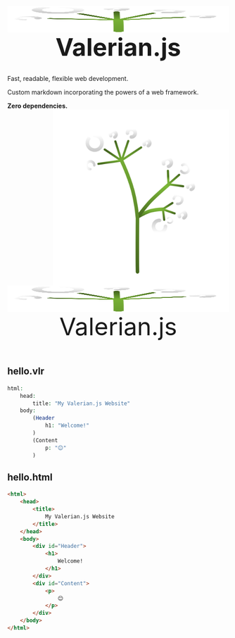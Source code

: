 # <svg fill="none" viewBox="0 0 100% 100%" width="100%" height="130" xmlns="http://www.w3.org/2000/svg"> <foreignObject width="100%" height="100%"> <div xmlns="http://www.w3.org/1999/xhtml"> <style> #s_wrap { display: flex; justify-content: center; flex-direction: column; } #s_title { font-size: 55px; padding-bottom: 5px; text-align: center; } #s_img { width: 100%; } #s_imgwrap { width: 100%; height: 60px; } </style> <div id="s_wrap"> <div id="s_imgwrap"><img src="./logo_small.svg" height="60px" id="s_img"></div> <div id="s_title">Valerian.js</div> </div> </div> </foreignObject> </svg>

<div>
<p>Fast, readable, flexible web development.</p>
<p>Custom markdown incorporating the powers of a web framework.</p>
<b>Zero dependencies.</b> 
</div>

<img style="float: right;" src="./logo.svg" width="400">

<svg fill="none" viewBox="0 0 100% 100%" width="100%" height="150" xmlns="http://www.w3.org/2000/svg">
  <foreignObject width="100%" height="100%">
    <div xmlns="http://www.w3.org/1999/xhtml">
      <style>
        #s_wrap {
          display: flex; 
          justify-content: center;
          flex-direction: column;
        }
        #s_title {
          font-size: 55px; 
          padding-bottom: 5px; 
          text-align: center;
        }
        #s_img {
          width: 100%;
        }
        #s_imgwrap {
          width: 100%;
          height: 60px;
        }
      </style>
      <div id="s_wrap">
        <div id="s_imgwrap"><img src="./logo_small.svg" height="60px" id="s_img"></div>
        <div id="s_title">Valerian.js</div>
      </div>
    </div>
  </foreignObject>
</svg>

## hello.vlr
```php
html:
    head:
        title: "My Valerian.js Website"
    body:
        (Header
            h1: "Welcome!"
        )
        (Content
            p: "😊"
        )
```

## hello.html
```html
<html>
	<head>
		<title>
			My Valerian.js Website
		</title>
	</head>
	<body>
		<div id="Header">
			<h1>
				Welcome!
			</h1>
		</div>
		<div id="Content">
			<p>
				😊
			</p>
		</div>
	</body>
</html>
```